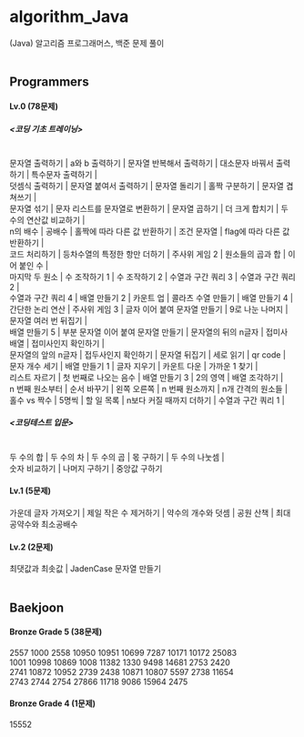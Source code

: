 # algorithm_Java
(Java) 알고리즘 프로그래머스, 백준 문제 풀이
</br></br>
 
 
## Programmers
#### Lv.0 (78문제)
##### <코딩 기초 트레이닝>
</br>문자열 출력하기 | a와 b 출력하기 | 문자열 반복해서 출력하기 | 대소문자 바꿔서 출력하기 | 특수문자 출력하기 |
</br>덧셈식 출력하기 | 문자열 붙여서 출력하기 | 문자열 돌리기 | 홀짝 구분하기 | 문자열 겹쳐쓰기 |
</br>문자열 섞기 | 문자 리스트를 문자열로 변환하기 | 문자열 곱하기 | 더 크게 합치기 | 두 수의 연산값 비교하기 |
</br>n의 배수 | 공배수 | 홀짝에 따라 다른 값 반환하기 | 조건 문자열 | flag에 따라 다른 값 반환하기 |
</br>코드 처리하기 | 등차수열의 특정한 항만 더하기 | 주사위 게임 2 | 원소들의 곱과 합 | 이어 붙인 수 |
</br>마지막 두 원소 | 수 조작하기 1 | 수 조작하기 2 | 수열과 구간 쿼리 3 | 수열과 구간 쿼리 2 |
</br>수열과 구간 쿼리 4 | 배열 만들기 2 | 카운트 업 | 콜라츠 수열 만들기 | 배열 만들기 4 |
</br>간단한 논리 연산 | 주사위 게임 3 | 글자 이어 붙여 문자열 만들기 | 9로 나눈 나머지 | 문자열 여러 번 뒤집기 |
</br>배열 만들기 5 | 부분 문자열 이어 붙여 문자열 만들기 | 문자열의 뒤의 n글자 | 접미사 배열 | 접미사인지 확인하기 |
</br>문자열의 앞의 n글자 | 접두사인지 확인하기 | 문자열 뒤집기 | 세로 읽기 | qr code |
</br>문자 개수 세기 | 배열 만들기 1 | 글자 지우기 | 카운트 다운 | 가까운 1 찾기 |
</br>리스트 자르기 | 첫 번째로 나오는 음수 | 배열 만들기 3 | 2의 영역 | 배열 조각하기 |
</br>n 번째 원소부터 | 순서 바꾸기 | 왼쪽 오른쪽 | n 번째 원소까지 | n개 간격의 원소들 |
</br>홀수 vs 짝수 | 5명씩 | 할 일 목록 | n보다 커질 때까지 더하기 | 수열과 구간 쿼리 1 |

##### <코딩테스트 입문>
</br>두 수의 합 | 두 수의 차 | 두 수의 곱 | 몫 구하기 | 두 수의 나눗셈 | 
</br>숫자 비교하기 | 나머지 구하기 | 중앙값 구하기

#### Lv.1 (5문제)
가운데 글자 가져오기 | 제일 작은 수 제거하기 | 약수의 개수와 덧셈 | 공원 산책 | 최대공약수와 최소공배수

#### Lv.2 (2문제)
최댓값과 최솟값 | JadenCase 문자열 만들기
</br></br>
 
## Baekjoon
#### Bronze Grade 5 (38문제)
2557 1000 2558 10950 10951 10699 7287 10171 10172 25083
</br>1001 10998 10869 1008 11382 1330 9498 14681 2753 2420
</br>2741 10872 10952 2739 2438 10871 10807 5597 2738 11654
</br>2743 2744 2754 27866 11718 9086 15964 2475

#### Bronze Grade 4 (1문제)
15552
